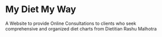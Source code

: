 # My Diet My Way

A Website to provide Online Consultations to clients who seek comprehensive and organized diet charts from Dietitian Rashu Malhotra
